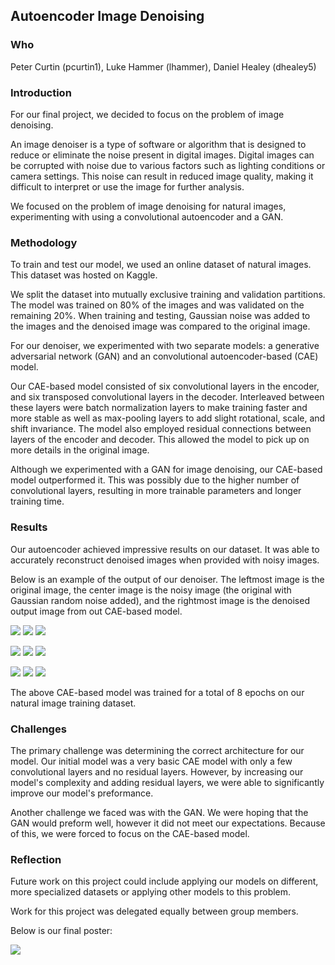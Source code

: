 ## Autoencoder Image Denoising

### Who
Peter Curtin (pcurtin1), Luke Hammer (lhammer), Daniel Healey (dhealey5)

### Introduction

For our final project, we decided to focus on the problem of image denoising. 

An image denoiser is a type of software or algorithm that is designed to reduce or eliminate the noise present in digital images. Digital images can be corrupted with noise due to various factors such as lighting conditions or camera settings. This noise can result in reduced image quality, making it difficult to interpret or use the image for further analysis. 

We focused on the problem of image denoising for natural images, experimenting with using a convolutional autoencoder and a GAN.

### Methodology

To train and test our model, we used an online dataset of natural images. This dataset was hosted on Kaggle.

We split the dataset into mutually exclusive training and validation partitions. The model was trained on 80% of the images and was validated on the remaining 20%. When training and testing, Gaussian noise was added to the images and the denoised image was compared to the original image.

For our denoiser, we experimented with two separate models: a generative adversarial network (GAN) and an convolutional autoencoder-based (CAE) model.

Our CAE-based model consisted of six convolutional layers in the encoder, and six transposed convolutional layers in the decoder. Interleaved between these layers were batch normalization layers to make training faster and more stable as well as max-pooling layers to add slight rotational, scale, and shift invariance. The model also employed residual connections between layers of the encoder and decoder. This allowed the model to pick up on more details in the original image. 

Although we experimented with a GAN for image denoising, our CAE-based model outperformed it. This was possibly due to the higher number of convolutional layers, resulting in more trainable parameters and longer training time.

### Results

Our autoencoder achieved impressive results on our dataset.  It was able to accurately reconstruct denoised images when provided with noisy images. 

Below is an example of the output of our denoiser. The leftmost image is the original image, the center image is the noisy image (the original with Gaussian random noise added), and the rightmost image is the denoised output image from out CAE-based model.

![](./code/auto_imgs_big/real_0_13.png) ![](./code/auto_imgs_big/noisy_0_13.png) ![](./code/auto_imgs_big/denoised_0_13.png)

![](./code/auto_imgs_big/real_6_13.png) ![](./code/auto_imgs_big/noisy_6_13.png) ![](./code/auto_imgs_big/denoised_6_13.png)

![](./code/auto_imgs_big/real_8_13.png) ![](./code/auto_imgs_big/noisy_8_13.png) ![](./code/auto_imgs_big/denoised_8_13.png)

The above CAE-based model was trained for a total of 8 epochs on our natural image training dataset.

### Challenges

The primary challenge was determining the correct architecture for our model. Our initial model was a very basic CAE model with only a few convolutional layers and no residual layers. However, by increasing our model's complexity and adding residual layers, we were able to significantly improve our model's preformance.

Another challenge we faced was with the GAN. We were hoping that the GAN would preform well, however it did not meet our expectations. Because of this, we were forced to focus on the CAE-based model.

### Reflection

Future work on this project could include applying our models on different, more specialized datasets  or applying other models to this problem. 

Work for this project was delegated equally between group members.

Below is our final poster:

![](poster.jpg)



